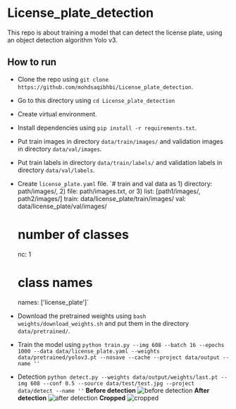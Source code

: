 # License_plate_detection
This repo is about training a model that can detect the license plate, using an object detection algorithm Yolo v3.

## How to run
- Clone the repo using `git clone https://github.com/mohdsaqibhbi/License_plate_detection`.
- Go to this directory using `cd License_plate_detection`
- Create virtual environment.
- Install dependencies using `pip install -r requirements.txt`.
- Put train images in directory `data/train/images/` and validation images in directory `data/val/images`.
- Put train labels in directory `data/train/labels/` and validation labels in directory `data/val/labels`.
- Create `license_plate.yaml` file.
    `# train and val data as 1) directory: path/images/, 2) file: path/images.txt, or 3) list: [path1/images/, path2/images/]
    train: data/license_plate/train/images/
    val: data/license_plate/val/images/

    # number of classes
    nc: 1

    # class names
    names: ['license_plate']`
    
- Download the pretrained weights using `bash weights/download_weights.sh` and put them in the directory `data/pretrained/`.
- Train the model using 
  `python train.py --img 608 --batch 16 --epochs 1000 --data data/license_plate.yaml --weights data/pretrained/yolov3.pt --nosave --cache --project data/output --name ''`
- Detection
  `python detect.py --weights data/output/weights/last.pt --img 608 --conf 0.5 --source data/test/test.jpg --project data/detect --name ''`
  **Before detection**
  ![before detection](test/img2.jpg)
  **After detection**
  ![after detection](detect/img2.jpg)
  **Cropped**
  ![cropped](detect/roi_img2.jpg)
